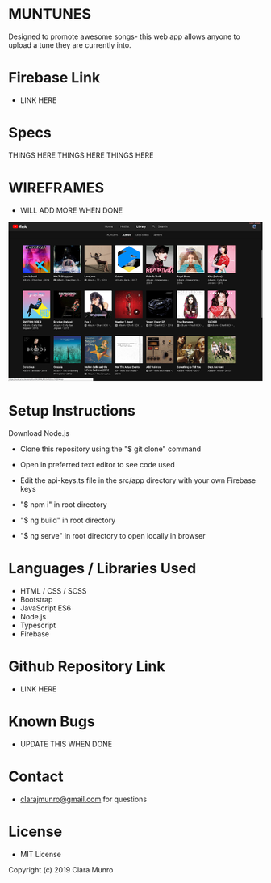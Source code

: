 # MUNTUNES

Designed to promote awesome songs- this web app allows anyone to upload a tune they are currently into.

# Firebase Link
* LINK HERE

# Specs

THINGS HERE 
THINGS HERE
THINGS HERE

# WIREFRAMES
* WILL ADD MORE WHEN DONE

![Screenshot](/wireframe-images/inspo.png)

# Setup Instructions

Download Node.js

* Clone this repository using the "$ git clone" command
* Open in preferred text editor to see code used
* Edit the api-keys.ts file in the src/app directory with your own Firebase keys

*  "$ npm i" in root directory
*  "$ ng build" in root directory
*  "$ ng serve" in root directory to open locally in browser

# Languages / Libraries Used
* HTML / CSS / SCSS
* Bootstrap
* JavaScript ES6
* Node.js
* Typescript
* Firebase

# Github Repository Link
* LINK HERE

# Known Bugs
* UPDATE THIS WHEN DONE

# Contact
* clarajmunro@gmail.com for questions

# License
* MIT License

Copyright (c) 2019 Clara Munro
